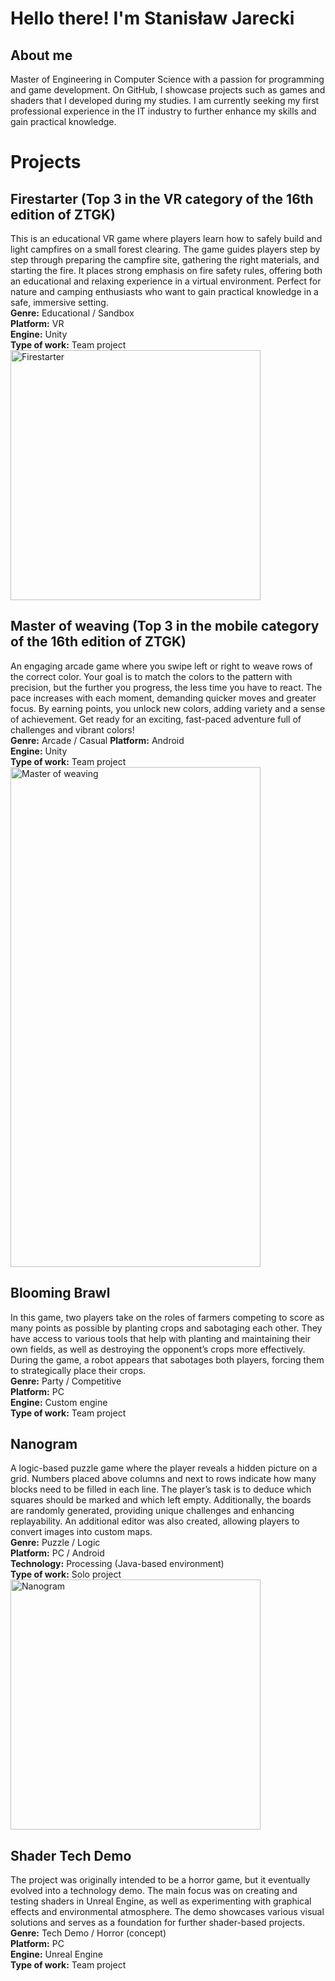 # Hello there! I'm Stanisław Jarecki
## About me
Master of Engineering in Computer Science with a passion for programming and game development. On GitHub, I showcase projects such as games and shaders that I developed during my studies. I am currently seeking my first professional experience in the IT industry to further enhance my skills and gain practical knowledge.
# Projects
## Firestarter (Top 3 in the VR category of the 16th edition of ZTGK)
This is an educational VR game where players learn how to safely build and light campfires on a small forest clearing. The game guides players step by step through preparing the campfire site, gathering the right materials, and starting the fire. It places strong emphasis on fire safety rules, offering both an educational and relaxing experience in a virtual environment. Perfect for nature and camping enthusiasts who want to gain practical knowledge in a safe, immersive setting.  
**Genre:** Educational / Sandbox  
**Platform:** VR  
**Engine:** Unity  
**Type of work:** Team project  
<img src="VR.gif" alt="Firestarter" width="400" height="400">
## Master of weaving (Top 3 in the mobile category of the 16th edition of ZTGK)
An engaging arcade game where you swipe left or right to weave rows of the correct color. Your goal is to match the colors to the pattern with precision, but the further you progress, the less time you have to react. The pace increases with each moment, demanding quicker moves and greater focus. By earning points, you unlock new colors, adding variety and a sense of achievement. Get ready for an exciting, fast-paced adventure full of challenges and vibrant colors!  
**Genre:** Arcade / Casual
**Platform:** Android  
**Engine:** Unity  
**Type of work:** Team project  
<img src="mobilka.gif" alt="Master of weaving" width="400" height="800">
## Blooming Brawl
In this game, two players take on the roles of farmers competing to score as many points as possible by planting crops and sabotaging each other. They have access to various tools that help with planting and maintaining their own fields, as well as destroying the opponent’s crops more effectively. During the game, a robot appears that sabotages both players, forcing them to strategically place their crops.  
**Genre:** Party / Competitive  
**Platform:** PC  
**Engine:** Custom engine  
**Type of work:** Team project  
## Nanogram
A logic-based puzzle game where the player reveals a hidden picture on a grid. Numbers placed above columns and next to rows indicate how many blocks need to be filled in each line. The player’s task is to deduce which squares should be marked and which left empty. Additionally, the boards are randomly generated, providing unique challenges and enhancing replayability. An additional editor was also created, allowing players to convert images into custom maps.  
**Genre:** Puzzle / Logic  
**Platform:** PC / Android  
**Technology:** Processing (Java-based environment)  
**Type of work:** Solo project  
<img src="nanogram.gif" alt="Nanogram" width="400" height="400">
## Shader Tech Demo 
The project was originally intended to be a horror game, but it eventually evolved into a technology demo. The main focus was on creating and testing shaders in Unreal Engine, as well as experimenting with graphical effects and environmental atmosphere. The demo showcases various visual solutions and serves as a foundation for further shader-based projects.  
**Genre:** Tech Demo / Horror (concept)  
**Platform:** PC  
**Engine:** Unreal Engine  
**Type of work:** Team project  
